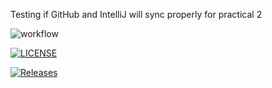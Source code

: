 Testing if GitHub and IntelliJ will sync properly for practical 2

![workflow](https://github.com/jr33456/devops/actions/workflows/main.yml/badge.svg)

[![LICENSE](https://img.shields.io/github/license/jr33456/devops.svg?style=flat-square)](https://github.com/<github-username>/devops/blob/master/LICENSE)

[![Releases](https://img.shields.io/github/release/jr33456/devops/all.svg?style=flat-square)](https://github.com/<github-username>/devops/releases)